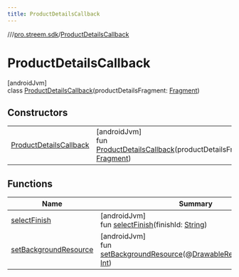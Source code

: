 ```yaml
---
title: ProductDetailsCallback
---
```

//[<root>](../../../index.html)/[pro.streem.sdk](../index.html)/[ProductDetailsCallback](index.html)



# ProductDetailsCallback



[androidJvm]\
class [ProductDetailsCallback](index.html)(productDetailsFragment: [Fragment](https://developer.android.com/reference/kotlin/androidx/fragment/app/Fragment.html))



## Constructors


| | |
|---|---|
| [ProductDetailsCallback](-product-details-callback.html) | [androidJvm]<br>fun [ProductDetailsCallback](-product-details-callback.html)(productDetailsFragment: [Fragment](https://developer.android.com/reference/kotlin/androidx/fragment/app/Fragment.html)) |


## Functions


| Name | Summary |
|---|---|
| [selectFinish](select-finish.html) | [androidJvm]<br>fun [selectFinish](select-finish.html)(finishId: [String](https://kotlinlang.org/api/latest/jvm/stdlib/kotlin/-string/index.html)) |
| [setBackgroundResource](set-background-resource.html) | [androidJvm]<br>fun [setBackgroundResource](set-background-resource.html)(@[DrawableRes](https://developer.android.com/reference/kotlin/androidx/annotation/DrawableRes.html)backgroundRes: [Int](https://kotlinlang.org/api/latest/jvm/stdlib/kotlin/-int/index.html)) |

